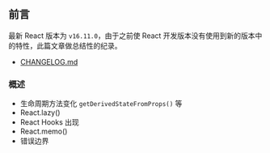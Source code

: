 ## 前言

最新 React 版本为 `v16.11.0`，由于之前使 React 开发版本没有使用到新的版本中的特性，此篇文章做总结性的纪录。

-   [CHANGELOG.md](https://github.com/facebook/react/blob/master/CHANGELOG.md)

### 概述

-   生命周期方法变化 `getDerivedStateFromProps()` 等
-   React.lazy()
-   React Hooks 出现
-   React.memo()
-   错误边界